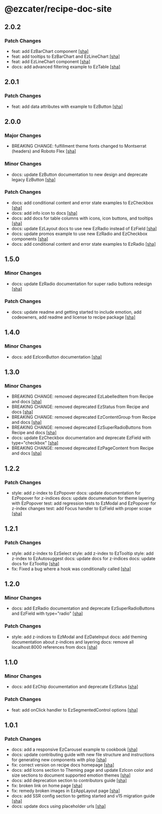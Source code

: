 # @ezcater/recipe-doc-site

## 2.0.2

### Patch Changes

- feat: add EzBarChart component [[sha]](https://github.com/ezcater/recipe/commit/93ee234c)
- feat: add tooltips to EzBarChart and EzLineChart [[sha]](https://github.com/ezcater/recipe/commit/271dcea3)
- feat: add EzLineChart component [[sha]](https://github.com/ezcater/recipe/commit/25f88c43)
- docs: add advanced filtering example to EzTable [[sha]](https://github.com/ezcater/recipe/commit/b8f645e8)

## 2.0.1

### Patch Changes

- feat: add data attributes with example to EzButton [[sha]](https://github.com/ezcater/recipe/commit/8038d918)

## 2.0.0

### Major Changes

- BREAKING CHANGE: fulfillment theme fonts changed to Montserrat (headers) and Roboto Flex [[sha]](https://github.com/ezcater/recipe/commit/c8e9cb49)

### Minor Changes

- docs: update EzButton documentation to new design and deprecate legacy EzButton [[sha]](https://github.com/ezcater/recipe/commit/c8e9cb49)

### Patch Changes

- docs: add conditional content and error state examples to EzCheckbox [[sha]](https://github.com/ezcater/recipe/commit/c8e9cb49)
- docs: add info icon to docs [[sha]](https://github.com/ezcater/recipe/commit/c8e9cb49)
- docs: add docs for table columns with icons, icon buttons, and tooltips [[sha]](https://github.com/ezcater/recipe/commit/c8e9cb49)
- docs: update EzLayout docs to use new EzRadio instead of EzField [[sha]](https://github.com/ezcater/recipe/commit/c8e9cb49)
- docs: update promos example to use new EzRadio and EzCheckbox components [[sha]](https://github.com/ezcater/recipe/commit/c8e9cb49)
- docs: add conditional content and error state examples to EzRadio [[sha]](https://github.com/ezcater/recipe/commit/c8e9cb49)

## 1.5.0

### Minor Changes

- docs: update EzRadio documentation for super radio buttons redesign [[sha]](https://github.com/ezcater/recipe/commit/9d26fca8)

### Patch Changes

- docs: update readme and getting started to include emotion, add codeowners, add readme and license to recipe package [[sha]](https://github.com/ezcater/recipe/commit/3bc29953)

## 1.4.0

### Minor Changes

- docs: add EzIconButton documentation [[sha]](https://github.com/ezcater/recipe/commit/3acf0ac4)

## 1.3.0

### Minor Changes

- BREAKING CHANGE: removed deprecated EzLabelledItem from Recipe and docs [[sha]](https://github.com/ezcater/recipe/commit/8718364a)
- BREAKING CHANGE: removed deprecated EzStatus from Recipe and docs [[sha]](https://github.com/ezcater/recipe/commit/8718364a)
- BREAKING CHANGE: removed deprecated EzContentGroup from Recipe and docs [[sha]](https://github.com/ezcater/recipe/commit/8718364a)
- BREAKING CHANGE: removed deprecated EzSuperRadioButtons from Recipe and docs [[sha]](https://github.com/ezcater/recipe/commit/8718364a)
- docs: update EzCheckbox documentation and deprecate EzField with type="checkbox" [[sha]](https://github.com/ezcater/recipe/commit/8718364a)
- BREAKING CHANGE: removed deprecated EzPageContent from Recipe and docs [[sha]](https://github.com/ezcater/recipe/commit/8718364a)

## 1.2.2

### Patch Changes

- style: add z-index to EzPopover
  docs: update documentation for EzPopover for z-indices
  docs: update documenation for theme layering with EzPopover
  test: add regression tests to EzModal and EzPopover for z-index changes
  test: add Focus handler to EzField with proper scope [[sha]](https://github.com/ezcater/recipe/commit/89294727)

## 1.2.1

### Patch Changes

- style: add z-index to EzSelect
  style: add z-index to EzTooltip
  style: add z-index to EzAutosuggest
  docs: update docs for z-indices
  docs: update docs for EzTooltip [[sha]](https://github.com/ezcater/recipe/commit/80302c73)
- fix: Fixed a bug where a hook was conditionally called [[sha]](https://github.com/ezcater/recipe/commit/dc253df7)

## 1.2.0

### Minor Changes

- docs: add EzRadio documentation and deprecate EzSuperRadioButtons and EzField with type="radio" [[sha]](https://github.com/ezcater/recipe/commit/5ab89d4b)

### Patch Changes

- style: add z-indices to EzModal and EzDateInput
  docs: add theming documentation about z-indices and layering
  docs: remove all localhost:8000 references from docs [[sha]](https://github.com/ezcater/recipe/commit/4969290a)

## 1.1.0

### Minor Changes

- docs: add EzChip documentation and deprecate EzStatus [[sha]](https://github.com/ezcater/recipe/commit/cded0a5a)

### Patch Changes

- feat: add onClick handler to EzSegmentedControl options [[sha]](https://github.com/ezcater/recipe/commit/4b247abb)

## 1.0.1

### Patch Changes

- docs: add a responsive EzCarousel example to cookbook [[sha]](https://github.com/ezcater/recipe/commit/18a094a4)
- docs: update contributing guide with new file structure and instructions for generating new components with plop [[sha]](https://github.com/ezcater/recipe/commit/708532df)
- fix: correct version on recipe docs homepage [[sha]](https://github.com/ezcater/recipe/commit/e426a82e)
- docs: add Icons section to Theming page and update EzIcon color and size sections to document supported emotion themes [[sha]](https://github.com/ezcater/recipe/commit/7e34bc97)
- docs: add deprecation section to contributors guide [[sha]](https://github.com/ezcater/recipe/commit/18a094a4)
- fix: broken link on home page [[sha]](https://github.com/ezcater/recipe/commit/d16e8ee1)
- fix: remedy broken images in EzAppLayout page [[sha]](https://github.com/ezcater/recipe/commit/18a094a4)
- docs: add SSR config section to getting started and v15 migration guide [[sha]](https://github.com/ezcater/recipe/commit/18a094a4)
- docs: update docs using placeholder urls [[sha]](https://github.com/ezcater/recipe/commit/96bf5dfd)
